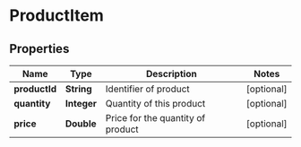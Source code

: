 

# ProductItem


## Properties

Name | Type | Description | Notes
------------ | ------------- | ------------- | -------------
**productId** | **String** | Identifier of product |  [optional]
**quantity** | **Integer** | Quantity of this product |  [optional]
**price** | **Double** | Price for the quantity of product |  [optional]



